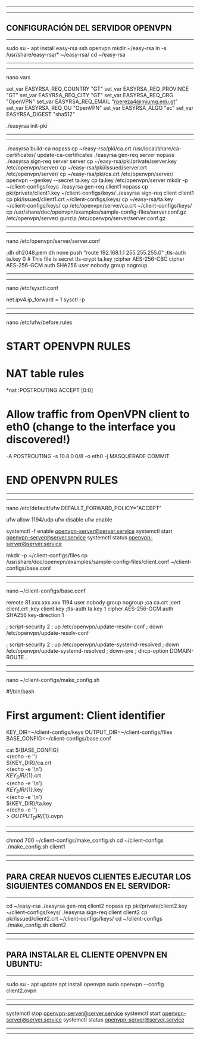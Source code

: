 -------------------------------------------------------------
-------------------------------------------------------------
CONFIGURACIÓN DEL SERVIDOR OPENVPN
-------------------------------------------------------------
-------------------------------------------------------------

sudo su -
apt install easy-rsa ssh openvpn
mkdir ~/easy-rsa
ln -s /usr/share/easy-rsa/* ~/easy-rsa/
cd ~/easy-rsa

-----------
-----------

nano vars

set_var EASYRSA_REQ_COUNTRY    "GT"
set_var EASYRSA_REQ_PROVINCE   "GT"
set_var EASYRSA_REQ_CITY       "GT"
set_var EASYRSA_REQ_ORG        "OpenVPN"
set_var EASYRSA_REQ_EMAIL      "rpereza4@miumg.edu.gt"
set_var EASYRSA_REQ_OU         "OpenVPN"
set_var EASYRSA_ALGO           "ec"
set_var EASYRSA_DIGEST         "sha512"

./easyrsa init-pki

-----------
-----------

./easyrsa build-ca nopass
cp ~/easy-rsa/pki/ca.crt /usr/local/share/ca-certificates/
update-ca-certificates
./easyrsa gen-req server nopass
./easyrsa sign-req server server
cp ~/easy-rsa/pki/private/server.key /etc/openvpn/server/
cp ~/easy-rsa/pki/issued/server.crt /etc/openvpn/server/
cp ~/easy-rsa/pki/ca.crt /etc/openvpn/server/
openvpn --genkey --secret ta.key
cp ta.key /etc/openvpn/server
mkdir -p ~/client-configs/keys
./easyrsa gen-req client1 nopass
cp pki/private/client1.key ~/client-configs/keys/
./easyrsa sign-req client client1
cp pki/issued/client1.crt ~/client-configs/keys/
cp ~/easy-rsa/ta.key ~/client-configs/keys/
cp /etc/openvpn/server/ca.crt ~/client-configs/keys/
cp /usr/share/doc/openvpn/examples/sample-config-files/server.conf.gz /etc/openvpn/server/
gunzip /etc/openvpn/server/server.conf.gz

-----------
-----------

nano /etc/openvpn/server/server.conf

;dh dh2048.pem
dh none
push "route 192.168.1.1 255.255.255.0"
;tls-auth ta.key 0 # This file is secret
tls-crypt ta.key
;cipher AES-256-CBC
cipher AES-256-GCM
auth SHA256
user nobody
group nogroup

-----------
-----------

nano /etc/sysctl.conf

net.ipv4.ip_forward = 1
sysctl -p

-----------
-----------

nano /etc/ufw/before.rules

# START OPENVPN RULES
# NAT table rules
*nat
:POSTROUTING ACCEPT [0:0]
# Allow traffic from OpenVPN client to eth0 (change to the interface you discovered!)
-A POSTROUTING -s 10.8.0.0/8 -o eth0 -j MASQUERADE
COMMIT
# END OPENVPN RULES

-----------
-----------

nano /etc/default/ufw
DEFAULT_FORWARD_POLICY="ACCEPT"

ufw allow 1194/udp
ufw disable
ufw enable

systemctl -f enable openvpn-server@server.service
systemctl start openvpn-server@server.service
systemctl status openvpn-server@server.service

mkdir -p ~/client-configs/files
cp /usr/share/doc/openvpn/examples/sample-config-files/client.conf ~/client-configs/base.conf

-----------
-----------

nano ~/client-configs/base.conf

remote 81.xxx.xxx.xxx 1194
user nobody
group nogroup
;ca ca.crt
;cert client.crt
;key client.key
;tls-auth ta.key 1
cipher AES-256-GCM
auth SHA256
key-direction 1

; script-security 2
; up /etc/openvpn/update-resolv-conf
; down /etc/openvpn/update-resolv-conf

; script-security 2
; up /etc/openvpn/update-systemd-resolved
; down /etc/openvpn/update-systemd-resolved
; down-pre
; dhcp-option DOMAIN-ROUTE .

-----------
-----------

nano ~/client-configs/make_config.sh

#!/bin/bash

# First argument: Client identifier

KEY_DIR=~/client-configs/keys
OUTPUT_DIR=~/client-configs/files
BASE_CONFIG=~/client-configs/base.conf

cat ${BASE_CONFIG} \
    <(echo -e '<ca>') \
    ${KEY_DIR}/ca.crt \
    <(echo -e '</ca>\n<cert>') \
    ${KEY_DIR}/${1}.crt \
    <(echo -e '</cert>\n<key>') \
    ${KEY_DIR}/${1}.key \
    <(echo -e '</key>\n<tls-crypt>') \
    ${KEY_DIR}/ta.key \
    <(echo -e '</tls-crypt>') \
    > ${OUTPUT_DIR}/${1}.ovpn

-----------
-----------

chmod 700 ~/client-configs/make_config.sh
cd ~/client-configs
./make_config.sh client1

-------------------------------------------------------------
-------------------------------------------------------------
PARA CREAR NUEVOS CLIENTES EJECUTAR LOS SIGUIENTES COMANDOS EN EL SERVIDOR:
-------------------------------------------------------------
-------------------------------------------------------------

cd ~/easy-rsa
./easyrsa gen-req client2 nopass
cp pki/private/client2.key ~/client-configs/keys/
./easyrsa sign-req client client2
cp pki/issued/client2.crt ~/client-configs/keys/
cd ~/client-configs
./make_config.sh client2

-------------------------------------------------------------
-------------------------------------------------------------
PARA INSTALAR EL CLIENTE OPENVPN EN UBUNTU:
-------------------------------------------------------------
-------------------------------------------------------------

sudo su -
apt update
apt install openvpn
sudo openvpn --config client2.ovpn


------------------------------------------------------------
------------------------------------------------------------

systemctl stop openvpn-server@server.service
systemctl start openvpn-server@server.service
systemctl status openvpn-server@server.service


------------------------------------------------------------
------------------------------------------------------------
